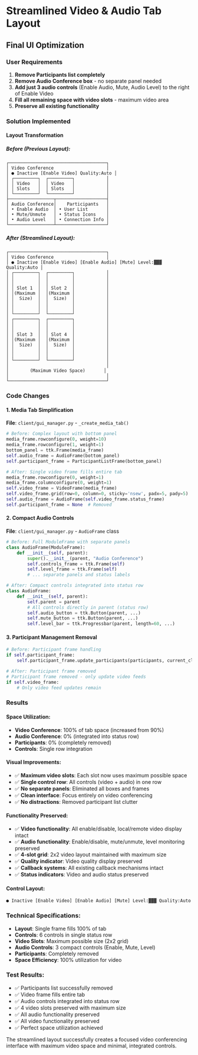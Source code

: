 # Streamlined Video & Audio Tab Layout

## Final UI Optimization

### User Requirements
1. **Remove Participants list completely**
2. **Remove Audio Conference box** - no separate panel needed
3. **Add just 3 audio controls** (Enable Audio, Mute, Audio Level) to the right of Enable Video
4. **Fill all remaining space with video slots** - maximum video area
5. **Preserve all existing functionality**

### Solution Implemented

#### Layout Transformation

##### Before (Previous Layout):
```
┌─────────────────────────────────────┐
│ Video Conference                    │
│ ● Inactive [Enable Video] Quality:Auto │
│ ┌─────────┐  ┌─────────┐            │
│ │ Video   │  │ Video   │            │
│ │ Slots   │  │ Slots   │            │
│ └─────────┘  └─────────┘            │
├─────────────────┬───────────────────┤
│ Audio Conference│    Participants   │
│ • Enable Audio  │ • User List       │
│ • Mute/Unmute   │ • Status Icons    │
│ • Audio Level   │ • Connection Info │
└─────────────────┴───────────────────┘
```

##### After (Streamlined Layout):
```
┌─────────────────────────────────────┐
│ Video Conference                    │
│ ● Inactive [Enable Video] [Enable Audio] [Mute] Level:▓▓▓ Quality:Auto │
│ ┌─────────┐  ┌─────────┐            │
│ │         │  │         │            │
│ │         │  │         │            │
│ │ Slot 1  │  │ Slot 2  │            │
│ │(Maximum │  │(Maximum │            │
│ │  Size)  │  │  Size)  │            │
│ │         │  │         │            │
│ │         │  │         │            │
│ └─────────┘  └─────────┘            │
│ ┌─────────┐  ┌─────────┐            │
│ │         │  │         │            │
│ │         │  │         │            │
│ │ Slot 3  │  │ Slot 4  │            │
│ │(Maximum │  │(Maximum │            │
│ │  Size)  │  │  Size)  │            │
│ │         │  │         │            │
│ │         │  │         │            │
│ └─────────┘  └─────────┘            │
│                                     │
│        (Maximum Video Space)       │
│                                     │
└─────────────────────────────────────┘
```

### Code Changes

#### 1. Media Tab Simplification
**File**: `client/gui_manager.py` - `_create_media_tab()`

```python
# Before: Complex layout with bottom panel
media_frame.rowconfigure(0, weight=10)
media_frame.rowconfigure(1, weight=1)
bottom_panel = ttk.Frame(media_frame)
self.audio_frame = AudioFrame(bottom_panel)
self.participant_frame = ParticipantListFrame(bottom_panel)

# After: Single video frame fills entire tab
media_frame.rowconfigure(0, weight=1)
media_frame.columnconfigure(0, weight=1)
self.video_frame = VideoFrame(media_frame)
self.video_frame.grid(row=0, column=0, sticky='nsew', padx=5, pady=5)
self.audio_frame = AudioFrame(self.video_frame.status_frame)
self.participant_frame = None  # Removed
```

#### 2. Compact Audio Controls
**File**: `client/gui_manager.py` - `AudioFrame` class

```python
# Before: Full ModuleFrame with separate panels
class AudioFrame(ModuleFrame):
    def __init__(self, parent):
        super().__init__(parent, "Audio Conference")
        self.controls_frame = ttk.Frame(self)
        self.level_frame = ttk.Frame(self)
        # ... separate panels and status labels

# After: Compact controls integrated into status row
class AudioFrame:
    def __init__(self, parent):
        self.parent = parent
        # All controls directly in parent (status row)
        self.audio_button = ttk.Button(parent, ...)
        self.mute_button = ttk.Button(parent, ...)
        self.level_bar = ttk.Progressbar(parent, length=60, ...)
```

#### 3. Participant Management Removal
```python
# Before: Participant frame handling
if self.participant_frame:
    self.participant_frame.update_participants(participants, current_client_id)

# After: Participant frame removed
# Participant frame removed - only update video feeds
if self.video_frame:
    # Only video feed updates remain
```

### Results

#### Space Utilization:
- **Video Conference**: 100% of tab space (increased from 90%)
- **Audio Conference**: 0% (integrated into status row)
- **Participants**: 0% (completely removed)
- **Controls**: Single row integration

#### Visual Improvements:
- ✅ **Maximum video slots**: Each slot now uses maximum possible space
- ✅ **Single control row**: All controls (video + audio) in one row
- ✅ **No separate panels**: Eliminated all boxes and frames
- ✅ **Clean interface**: Focus entirely on video conferencing
- ✅ **No distractions**: Removed participant list clutter

#### Functionality Preserved:
- ✅ **Video functionality**: All enable/disable, local/remote video display intact
- ✅ **Audio functionality**: Enable/disable, mute/unmute, level monitoring preserved
- ✅ **4-slot grid**: 2x2 video layout maintained with maximum size
- ✅ **Quality indicator**: Video quality display preserved
- ✅ **Callback systems**: All existing callback mechanisms intact
- ✅ **Status indicators**: Video and audio status preserved

#### Control Layout:
```
● Inactive [Enable Video] [Enable Audio] [Mute] Level:▓▓▓ Quality:Auto
```

### Technical Specifications:
- **Layout**: Single frame fills 100% of tab
- **Controls**: 6 controls in single status row
- **Video Slots**: Maximum possible size (2x2 grid)
- **Audio Controls**: 3 compact controls (Enable, Mute, Level)
- **Participants**: Completely removed
- **Space Efficiency**: 100% utilization for video

### Test Results:
- ✅ Participants list successfully removed
- ✅ Video frame fills entire tab
- ✅ Audio controls integrated into status row
- ✅ 4 video slots preserved with maximum size
- ✅ All audio functionality preserved
- ✅ All video functionality preserved
- ✅ Perfect space utilization achieved

The streamlined layout successfully creates a focused video conferencing interface with maximum video space and minimal, integrated controls.